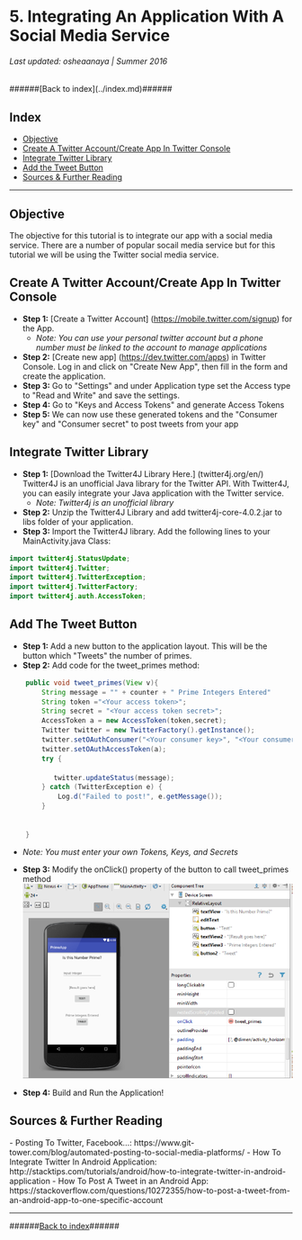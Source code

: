 <h1>5. Integrating An Application With A Social Media Service</h1>
<h6>Last updated: osheaanaya | Summer 2016</h6>
######[Back to index](../index.md)######

<h2 id="2_index">Index</h2>

- [Objective](#2_objective)
- [Create A Twitter Account/Create App In Twitter Console](#2_starting)
- [Integrate Twitter Library](#2_usingAS)
- [Add the Tweet Button](#2_testing)
- [Sources & Further Reading](#2_sources)

---

<h2 id="2_objective">Objective</h2>

The objective for this tutorial is to integrate our app with a social media service. There are a number of popular socail media service but for this tutorial we will be using the Twitter social media service.

<h2 id="2_starting">Create A Twitter Account/Create App In Twitter Console</h2>

- **Step 1:** [Create a Twitter Account] (https://mobile.twitter.com/signup) for the App.
 	- *Note: You can use your personal twitter account but a phone number must be linked to the account to manage applications*
- **Step 2:** [Create new app] (https://dev.twitter.com/apps) in Twitter Console. Log in and click on "Create New App", then fill in the form and create the application.
- **Step 3:** Go to "Settings" and under Application type set the Access type to "Read and Write" and save the settings.
- **Step 4:** Go to "Keys and Access Tokens" and generate Access Tokens
- **Step 5:** We can now use these generated tokens and the "Consumer key" and "Consumer secret" to post tweets from your app

<h2 id="2_usingAS">Integrate Twitter Library</h2>

- **Step 1:** [Download the Twitter4J Library Here.] (twitter4j.org/en/) Twitter4J is an unofficial Java library for the Twitter API. With Twitter4J, you can easily integrate your Java application with the Twitter service. 
	- *Note: Twitter4j is an unofficial library*
- **Step 2:** Unzip the Twitter4J Library and add twitter4j-core-4.0.2.jar to libs folder of your application.
- **Step 3:** Import the Twitter4J library. Add the following lines to your MainActivity.java Class:

```Java
import twitter4j.StatusUpdate;
import twitter4j.Twitter;
import twitter4j.TwitterException;
import twitter4j.TwitterFactory;
import twitter4j.auth.AccessToken;
```

<h2 id="2_testing">Add The Tweet Button</h2>

- **Step 1:** Add a new button to the application layout. This will be the button which "Tweets" the number of primes.
- **Step 2:** Add code for the tweet_primes method:
```Java
    public void tweet_primes(View v){
        String message = "" + counter + " Prime Integers Entered"
        String token ="<Your access token>";
        String secret = "<Your access token secret>";
        AccessToken a = new AccessToken(token,secret);
        Twitter twitter = new TwitterFactory().getInstance();
        twitter.setOAuthConsumer("<Your consumer key>", "<Your consumer secret>");
        twitter.setOAuthAccessToken(a);
        try {

           twitter.updateStatus(message);
        } catch (TwitterException e) {
            Log.d("Failed to post!", e.getMessage());
        }


    }
```
- *Note: You must enter your own Tokens, Keys, and Secrets*

- **Step 3:** Modify the onClick() property of the button to call tweet_primes method
![Taken from AndroidStudio](Layout3.png)
- **Step 4:** Build and Run the Application!

<h2 id="2_sources">Sources & Further Reading</h2>
- Posting To Twitter, Facebook...: https://www.git-tower.com/blog/automated-posting-to-social-media-platforms/
- How To Integrate Twitter In Android Application: http://stacktips.com/tutorials/android/how-to-integrate-twitter-in-android-application
- How To Post A Tweet in an Android App: https://stackoverflow.com/questions/10272355/how-to-post-a-tweet-from-an-android-app-to-one-specific-account

----------
######[Back to index](../index.md)######

<!--osheaanaya CS56 Summer 2016-->



